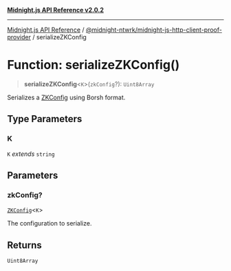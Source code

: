 [**Midnight.js API Reference v2.0.2**](../../../README.md)

***

[Midnight.js API Reference](../../../packages.md) / [@midnight-ntwrk/midnight-js-http-client-proof-provider](../README.md) / serializeZKConfig

# Function: serializeZKConfig()

> **serializeZKConfig**\<`K`\>(`zkConfig`?): `Uint8Array`

Serializes a [ZKConfig](../../midnight-js-types/interfaces/ZKConfig.md) using Borsh format.

## Type Parameters

### K

`K` *extends* `string`

## Parameters

### zkConfig?

[`ZKConfig`](../../midnight-js-types/interfaces/ZKConfig.md)\<`K`\>

The configuration to serialize.

## Returns

`Uint8Array`
